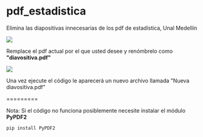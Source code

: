
# pdf_estadistica

Elimina las diapositivas innecesarias de los pdf de estadística, Unal Medellín
  

<image src="imagenes\tutorial.png">


  

Remplace el pdf actual por el que usted desee y renómbrelo como **"diavositiva.pdf"**


<image src="imagenes\nuevoPdf.png">


Una vez ejecute el código le aparecerá un nuevo archivo llamada "Nueva diavositiva.pdf"

=========

Nota: Si el código no funciona posiblemente necesite instalar el módulo **PyPDF2**

    pip install PyPDF2

